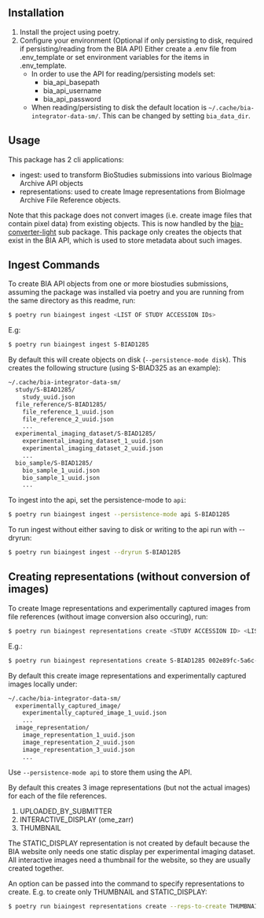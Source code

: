 ## Installation
1. Install the project using poetry.
2. Configure your environment (Optional if only persisting to disk, required if persisting/reading from the BIA API)
   Either create a .env file from .env_template or set environment variables for the items in .env_template.
    * In order to use the API for reading/persisting models set:
        - bia_api_basepath
        - bia_api_username
        - bia_api_password
    * When reading/persisting to disk the default location is `~/.cache/bia-integrator-data-sm/`. This can be changed by setting `bia_data_dir`.

## Usage
This package has 2 cli applications:
 * ingest: used to transform BioStudies submissions into various BioImage Archive API objects
 * representations: used to create Image representations from BioImage Archive File Reference objects.

Note that this package does not convert images (i.e. create image files that contain pixel data) from existing objects.
This is now handled by the [bia-converter-light](../bia-converter-light/README.md) sub package.
This package only creates the objects that exist in the BIA API, which is used to store metadata about such images.

## Ingest Commands
To create BIA API objects from one or more biostudies submissions, assuming the package was installed via poetry and you are running from the same directory as this readme, run:
```sh
$ poetry run biaingest ingest <LIST OF STUDY ACCESSION IDs>
```
E.g:
```sh
$ poetry run biaingest ingest S-BIAD1285
```
By default this will create objects on disk (`--persistence-mode disk`).
This creates the following structure (using S-BIAD325 as an example):
```sh
~/.cache/bia-integrator-data-sm/
  study/S-BIAD1285/
    study_uuid.json
  file_reference/S-BIAD1285/
    file_reference_1_uuid.json
    file_reference_2_uuid.json
    ...
  experimental_imaging_dataset/S-BIAD1285/
    experimental_imaging_dataset_1_uuid.json
    experimental_imaging_dataset_2_uuid.json
    ...
  bio_sample/S-BIAD1285/
    bio_sample_1_uuid.json
    bio_sample_1_uuid.json
    ...
```

To ingest into the api, set the persistence-mode to `api`:
```sh
$ poetry run biaingest ingest --persistence-mode api S-BIAD1285
```

To run ingest without either saving to disk or writing to the api run with --dryrun:
```sh
$ poetry run biaingest ingest --dryrun S-BIAD1285
```

## Creating representations (without conversion of images)
To create Image representations and experimentally captured images from file references (without image conversion also occuring), run:
``` sh
$ poetry run biaingest representations create <STUDY ACCESSION ID> <LIST OF FILE REFERNCE UUIDS>
```
E.g.:
```sh
$ poetry run biaingest representations create S-BIAD1285 002e89fc-5a6c-4037-86ec-0dadd9553694
```

By default this create image representations and experimentally captured images locally under:
```sh
~/.cache/bia-integrator-data-sm/
  experimentally_captured_image/
    experimentally_captured_image_1_uuid.json
    ...
  image_representation/
    image_representation_1_uuid.json
    image_representation_2_uuid.json
    image_representation_3_uuid.json
    ...
```
Use `--persistence-mode api` to store them using the API.

By default this creates 3 image representations (but not the actual images) for each of the file references.
1. UPLOADED_BY_SUBMITTER
2. INTERACTIVE_DISPLAY (ome_zarr)
3. THUMBNAIL

The STATIC_DISPLAY representation is not created by default because the BIA website only needs one static display per experimental imaging dataset. All interactive images need a thumbnail for the website, so they are usually created together.

An option can be passed into the command to specify representations to create. E.g. to create only THUMBNAIL and STATIC_DISPLAY:
```sh
$ poetry run biaingest representations create --reps-to-create THUMBNAIL --reps-to-create STATIC_DISPLAY S-BIAD1285 002e89fc-5a6c-4037-86ec-0dadd9553694
```

